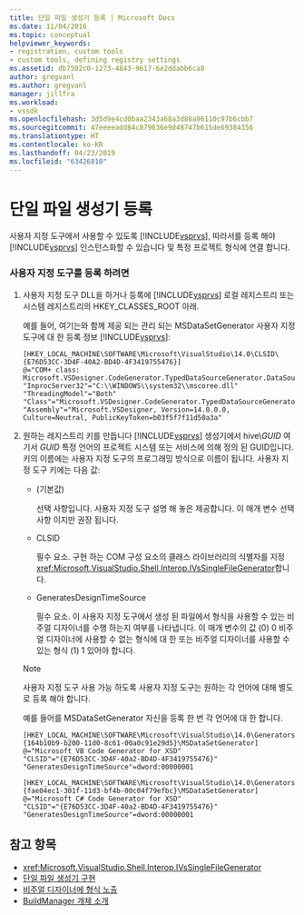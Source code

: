 ```yaml
---
title: 단일 파일 생성기 등록 | Microsoft Docs
ms.date: 11/04/2016
ms.topic: conceptual
helpviewer_keywords:
- registration, custom tools
- custom tools, defining registry settings
ms.assetid: db7592c0-1273-4843-9617-6e2ddabb6ca8
author: gregvanl
ms.author: gregvanl
manager: jillfra
ms.workload:
- vssdk
ms.openlocfilehash: 3d5d9e4cd0baa2343a68a3d86a96110c97b6cbb7
ms.sourcegitcommit: 47eeeeadd84c879636e9d48747b615de69384356
ms.translationtype: HT
ms.contentlocale: ko-KR
ms.lasthandoff: 04/23/2019
ms.locfileid: "63426810"
---
```

# <a name="registering-single-file-generators"></a>단일 파일 생성기 등록
사용자 지정 도구에서 사용할 수 있도록 [!INCLUDE[vsprvs](../../code-quality/includes/vsprvs_md.md)], 따라서를 등록 해야 [!INCLUDE[vsprvs](../../code-quality/includes/vsprvs_md.md)] 인스턴스화할 수 있습니다 및 특정 프로젝트 형식에 연결 합니다.

### <a name="to-register-a-custom-tool"></a>사용자 지정 도구를 등록 하려면

1. 사용자 지정 도구 DLL을 하거나 등록에 [!INCLUDE[vsprvs](../../code-quality/includes/vsprvs_md.md)] 로컬 레지스트리 또는 시스템 레지스트리의 HKEY_CLASSES_ROOT 아래.

    예를 들어, 여기는와 함께 제공 되는 관리 되는 MSDataSetGenerator 사용자 지정 도구에 대 한 등록 정보 [!INCLUDE[vsprvs](../../code-quality/includes/vsprvs_md.md)]:

   ```
   [HKEY_LOCAL_MACHINE\SOFTWARE\Microsoft\VisualStudio\14.0\CLSID\{E76D53CC-3D4F-40A2-BD4D-4F3419755476}]
   @="COM+ class: Microsoft.VSDesigner.CodeGenerator.TypedDataSourceGenerator.DataSourceGeneratorWrapper"
   "InprocServer32"="C:\\WINDOWS\\system32\\mscoree.dll"
   "ThreadingModel"="Both"
   "Class"="Microsoft.VSDesigner.CodeGenerator.TypedDataSourceGenerator.DataSourceGeneratorWrapper"
   "Assembly"="Microsoft.VSDesigner, Version=14.0.0.0, Culture=Neutral, PublicKeyToken=b03f5f7f11d50a3a"
   ```

2. 원하는 레지스트리 키를 만듭니다 [!INCLUDE[vsprvs](../../code-quality/includes/vsprvs_md.md)] 생성기에서 hive\\*GUID* 여기서 *GUID* 특정 언어의 프로젝트 시스템 또는 서비스에 의해 정의 된 GUID입니다. 키의 이름에는 사용자 지정 도구의 프로그래밍 방식으로 이름이 됩니다. 사용자 지정 도구 키에는 다음 값:

   - (기본값)

        선택 사항입니다. 사용자 지정 도구 설명 해 놓은 제공합니다. 이 매개 변수 선택 사항 이지만 권장 됩니다.

   - CLSID

        필수 요소. 구현 하는 COM 구성 요소의 클래스 라이브러리의 식별자를 지정 <xref:Microsoft.VisualStudio.Shell.Interop.IVsSingleFileGenerator>합니다.

   - GeneratesDesignTimeSource

        필수 요소. 이 사용자 지정 도구에서 생성 된 파일에서 형식을 사용할 수 있는 비주얼 디자이너를 수행 하는지 여부를 나타냅니다. 이 매개 변수의 값 (0) 0 비주얼 디자이너에 사용할 수 없는 형식에 대 한 또는 비주얼 디자이너를 사용할 수 있는 형식 (1) 1 있어야 합니다.

   > [!NOTE]
   > 사용자 지정 도구 사용 가능 하도록 사용자 지정 도구는 원하는 각 언어에 대해 별도로 등록 해야 합니다.

    예를 들어를 MSDataSetGenerator 자신을 등록 한 번 각 언어에 대 한 합니다.

   ```
   [HKEY_LOCAL_MACHINE\SOFTWARE\Microsoft\VisualStudio\14.0\Generators\{164b10b9-b200-11d0-8c61-00a0c91e29d5}\MSDataSetGenerator]
   @="Microsoft VB Code Generator for XSD"
   "CLSID"="{E76D53CC-3D4F-40a2-BD4D-4F3419755476}"
   "GeneratesDesignTimeSource"=dword:00000001

   [HKEY_LOCAL_MACHINE\SOFTWARE\Microsoft\VisualStudio\14.0\Generators\{fae04ec1-301f-11d3-bf4b-00c04f79efbc}\MSDataSetGenerator]
   @="Microsoft C# Code Generator for XSD"
   "CLSID"="{E76D53CC-3D4F-40a2-BD4D-4F3419755476}"
   "GeneratesDesignTimeSource"=dword:00000001
   ```

## <a name="see-also"></a>참고 항목
- <xref:Microsoft.VisualStudio.Shell.Interop.IVsSingleFileGenerator>
- [단일 파일 생성기 구현](../../extensibility/internals/implementing-single-file-generators.md)
- [비주얼 디자이너에 형식 노출](../../extensibility/internals/exposing-types-to-visual-designers.md)
- [BuildManager 개체 소개](https://msdn.microsoft.com/library/50080ec2-c1c9-412c-98ef-18d7f895e7fa)